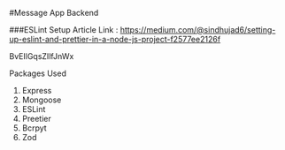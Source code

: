 #Message App Backend


###ESLint Setup
Article Link : <https://medium.com/@sindhujad6/setting-up-eslint-and-prettier-in-a-node-js-project-f2577ee2126f>

BvEIlGqsZIlfJnWx

Packages Used 
1. Express
2. Mongoose
3. ESLint
4. Preetier
5. Bcrpyt
6. Zod
